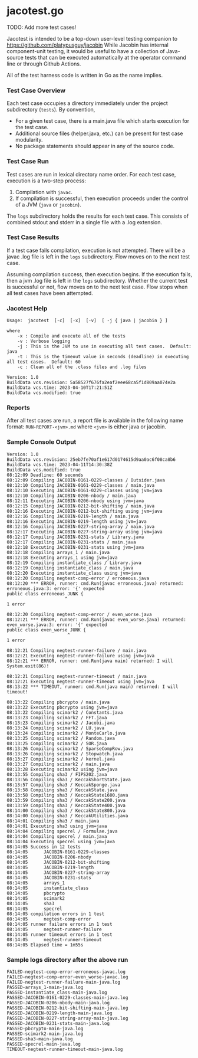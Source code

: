 # jacotest.go

TODO: Add more test cases!

Jacotest is intended to be a top-down user-level testing companion to https://github.com/platypusguy/jacobin 
While Jacobin has internal component-unit testing, it would be useful to have a collection of Java-source tests that can be executed automatically 
at the operator command line or through Github Actions.

All of the test harness code is written in Go as the name implies.

### Test Case Overview

Each test case occupies a directory immediately under the project subdirectory (```tests```).  By convention,
* For a given test case, there is a main.java file which starts execution for the test case.
* Additional source files (helper.java, etc.) can be present for test case modularity.
* No package statements should appear in any of the source code.

### Test Case Run

Test cases are run in lexical directory name order.  For each test case, execution is a two-step process:
1) Compilation with ```javac```.
2) If compilation is successful, then execution proceeds under the control of a JVM (```java``` or ```jacobin```).

The ```logs``` subdirectory holds the results for each test case.  This consists of combined stdout and stderr in a single file with a .log extension.

### Test Case Results

If a test case fails compilation, execution is not attempted.  There will be a javac .log file is left in the ```logs``` subdirectory.  Flow moves on to the next test case.

Assuming compilation success, then execution begins.  If the execution fails, then a jvm .log file is left in the ```logs``` subdirectory.  Whether the current test is successful or not, flow moves on to the next test case.  Flow stops when all test cases have been attempted.

### Jacotest Help

```
Usage:  jacotest  [-c]  [-x]  [-v]  [ -j { java | jacobin } ]

where
	-x : Compile and execute all of the tests
	-v : Verbose logging
	-j : This is the JVM to use in executing all test cases.  Default: java
	-t : This is the timeout value in seconds (deadline) in executing all test cases.  Default: 60
	-c : Clean all of the .class files and .log files

Version: 1.0
BuildData vcs.revision: 5a58527f676fa2eaf2eee68ca5f1d809aa074e2a
BuildData vcs.time: 2023-04-10T17:21:51Z
BuildData vcs.modified: true
```

### Reports

After all test cases are run, a report file is available in the following name format: ```RUN-REPORT-<jvm>.md``` where ```<jvm>``` is either java or jacobin.

### Sample Console Output

```
Version: 1.0
BuildData vcs.revision: 25eb7fe70af1e617d0174615d9aa0ac6f08ca8b6
BuildData vcs.time: 2023-04-11T14:30:38Z
BuildData vcs.modified: true
08:12:09 Deadline: 60 seconds
08:12:09 Compiling JACOBIN-0161-0229-classes / Outsider.java
08:12:10 Compiling JACOBIN-0161-0229-classes / main.java
08:12:10 Executing JACOBIN-0161-0229-classes using jvm=java
08:12:10 Compiling JACOBIN-0206-nbody / main.java
08:12:11 Executing JACOBIN-0206-nbody using jvm=java
08:12:15 Compiling JACOBIN-0212-bit-shifting / main.java
08:12:16 Executing JACOBIN-0212-bit-shifting using jvm=java
08:12:16 Compiling JACOBIN-0219-length / main.java
08:12:16 Executing JACOBIN-0219-length using jvm=java
08:12:16 Compiling JACOBIN-0227-string-array / main.java
08:12:17 Executing JACOBIN-0227-string-array using jvm=java
08:12:17 Compiling JACOBIN-0231-stats / Library.java
08:12:17 Compiling JACOBIN-0231-stats / main.java
08:12:18 Executing JACOBIN-0231-stats using jvm=java
08:12:18 Compiling arrays_1 / main.java
08:12:18 Executing arrays_1 using jvm=java
08:12:19 Compiling instantiate_class / Library.java
08:12:19 Compiling instantiate_class / main.java
08:12:20 Executing instantiate_class using jvm=java
08:12:20 Compiling negtest-comp-error / erroneous.java
08:12:20 *** ERROR, runner: cmd.Run(javac erroneous.java) returned: erroneous.java:3: error: '{' expected
public class erroneous JUNK {
                      ^
1 error

08:12:20 Compiling negtest-comp-error / even_worse.java
08:12:21 *** ERROR, runner: cmd.Run(javac even_worse.java) returned: even_worse.java:3: error: '{' expected
public class even_worse JUNK {
                       ^
1 error

08:12:21 Compiling negtest-runner-failure / main.java
08:12:21 Executing negtest-runner-failure using jvm=java
08:12:21 *** ERROR, runner: cmd.Run(java main) returned: I will System.exit(86)!

08:12:21 Compiling negtest-runner-timeout / main.java
08:12:21 Executing negtest-runner-timeout using jvm=java
08:13:22 *** TIMEOUT, runner: cmd.Run(java main) returned: I will timeout!

08:13:22 Compiling pbcrypto / main.java
08:13:22 Executing pbcrypto using jvm=java
08:13:22 Compiling scimark2 / Constants.java
08:13:23 Compiling scimark2 / FFT.java
08:13:23 Compiling scimark2 / Jacobi.java
08:13:24 Compiling scimark2 / LU.java
08:13:24 Compiling scimark2 / MonteCarlo.java
08:13:25 Compiling scimark2 / Random.java
08:13:25 Compiling scimark2 / SOR.java
08:13:26 Compiling scimark2 / SparseCompRow.java
08:13:26 Compiling scimark2 / Stopwatch.java
08:13:27 Compiling scimark2 / kernel.java
08:13:27 Compiling scimark2 / main.java
08:13:28 Executing scimark2 using jvm=java
08:13:55 Compiling sha3 / FIPS202.java
08:13:56 Compiling sha3 / KeccakShortState.java
08:13:57 Compiling sha3 / KeccakSponge.java
08:13:58 Compiling sha3 / KeccakState.java
08:13:58 Compiling sha3 / KeccakState1600.java
08:13:59 Compiling sha3 / KeccakState200.java
08:13:59 Compiling sha3 / KeccakState400.java
08:14:00 Compiling sha3 / KeccakState800.java
08:14:00 Compiling sha3 / KeccakUtilities.java
08:14:01 Compiling sha3 / main.java
08:14:01 Executing sha3 using jvm=java
08:14:04 Compiling specrel / Formulae.java
08:14:04 Compiling specrel / main.java
08:14:04 Executing specrel using jvm=java
08:14:05 Success in 12 tests
08:14:05      JACOBIN-0161-0229-classes
08:14:05      JACOBIN-0206-nbody
08:14:05      JACOBIN-0212-bit-shifting
08:14:05      JACOBIN-0219-length
08:14:05      JACOBIN-0227-string-array
08:14:05      JACOBIN-0231-stats
08:14:05      arrays_1
08:14:05      instantiate_class
08:14:05      pbcrypto
08:14:05      scimark2
08:14:05      sha3
08:14:05      specrel
08:14:05 compilation errors in 1 test
08:14:05      negtest-comp-error
08:14:05 runner failure errors in 1 test
08:14:05      negtest-runner-failure
08:14:05 runner timeout errors in 1 test
08:14:05      negtest-runner-timeout
08:14:05 Elapsed time = 1m55s

```
### Sample logs directory after the above run
```
FAILED-negtest-comp-error-erroneous-javac.log
FAILED-negtest-comp-error-even_worse-javac.log
FAILED-negtest-runner-failure-main-java.log
PASSED-arrays_1-main-java.log
PASSED-instantiate_class-main-java.log
PASSED-JACOBIN-0161-0229-classes-main-java.log
PASSED-JACOBIN-0206-nbody-main-java.log
PASSED-JACOBIN-0212-bit-shifting-main-java.log
PASSED-JACOBIN-0219-length-main-java.log
PASSED-JACOBIN-0227-string-array-main-java.log
PASSED-JACOBIN-0231-stats-main-java.log
PASSED-pbcrypto-main-java.log
PASSED-scimark2-main-java.log
PASSED-sha3-main-java.log
PASSED-specrel-main-java.log
TIMEOUT-negtest-runner-timeout-main-java.log
```
